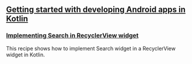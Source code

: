 ## [Getting started with developing Android apps in Kotlin](https://ptyagicodecamp.github.io/getting-started-with-developing-android-apps-in-kotlin.html)

### [Implementing Search in RecyclerView widget](https://github.com/ptyagicodecamp/kotlin-android/tree/develop/SearchInRecyclerView)
This recipe shows how to implement Search widget in a RecyclerView widget in Kotlin.

